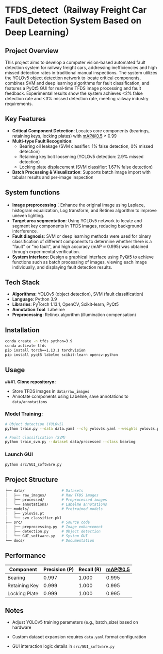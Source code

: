 # TFDS_detect（Railway Freight Car Fault Detection System Based on Deep Learning）

## Project Overview
This project aims to develop a computer vision-based automated fault detection system for railway freight cars, addressing inefficiencies and high missed detection rates in traditional manual inspections. The system utilizes the YOLOv5 object detection network to locate critical components, combines SVM and deep learning algorithms for fault classification, and features a PyQt5 GUI for real-time TFDS image processing and fault feedback. Experimental results show the system achieves <2% false detection rate and <3% missed detection rate, meeting railway industry requirements.

## Key Features
- **Critical Component Detection**: Locates core components (bearings, retaining keys, locking plates) with mAP@0.5 ≥ 0.99
- **Multi-type Fault Recognition**:
  - Bearing oil leakage (SVM classifier: 1% false detection, 0% missed detection)
  - Retaining key bolt loosening (YOLOv5 detection: 2.9% missed detection)
  - Locking plate displacement (SVM classifier: 1.67% false detection)
- **Batch Processing & Visualization**: Supports batch image import with tabular results and per-image inspection
## System functions
- **Image preprocessing**：Enhance the original image using Laplace, histogram equalization, Log transform, and Retinex algorithm to improve uneven lighting.
- **Target area segmentation**: Using YOLOv5 network to locate and segment key components in TFDS images, reducing background interference.
- **Fault diagnosis**: SVM or deep learning methods were used for binary classification of different components to determine whether there is a "fault" or "no fault", and high accuracy (mAP ≈ 0.995) was obtained through experimental verification.
- **System interface**: Design a graphical interface using PyQt5 to achieve functions such as batch processing of images, viewing each image individually, and displaying fault detection results.
## Tech Stack
- **Algorithms**: YOLOv5 (object detection), SVM (fault classification)
- **Language**: Python 3.9
- **Libraries**: PyTorch 1.13.1, OpenCV, Scikit-learn, PyQt5
- **Annotation Tool**: Labelme
- **Preprocessing**: Retinex algorithm (illumination compensation)

## Installation 
```bash
conda create -n tfds python=3.9
conda activate tfds
pip install torch==1.13.1 torchvision
pip install pyqt5 labelme scikit-learn opencv-python
```
## Usage
###1. **Clone repositoryn:**
- Store TFDS images in `data/raw_images`
- Annotate components using Labelme, save annotations to `data/annotations`

### **Model Training:**
```bash
# Object detection (YOLOv5)
python train.py --data data.yaml --cfg yolov5s.yaml --weights yolov5s.pt --epochs 100

# Fault classification (SVM)
python train_svm.py --dataset data/processed --class bearing
```
### Launch GUI
```bash
python src/GUI_software.py
```
## Project Structure
```bash
├── data/                 # Datasets
│   ├── raw_images/       # Raw TFDS images
│   ├── processed/        # Preprocessed images
│   └── annotations/      # Labelme annotations
├── models/               # Pretrained models
│   ├── yolov5s.pt
│   └── svm_classifier.pkl
├── src/                  # Source code
│   ├── preprocessing.py  # Image enhancement
│   ├── detection.py      # Object detection
│   └── GUI_software.py   # System GUI
└── docs/                 # Documentation
```
## Performance
| Component      | Precision (P) | Recall (R) | mAP@0.5 |
|--------------|--------------|------------|--------|
| Bearing       | 0.997        | 1.000      | 0.995  |
| Retaining Key | 0.999        | 1.000      | 0.995  |
| Locking Plate | 0.999        | 1.000      | 0.995  |

## Notes
- Adjust YOLOv5 training parameters (e.g., batch_size) based on hardware

- Custom dataset expansion requires `data.yaml` format configuration

- GUI interaction logic details in `src/GUI_software.py`

